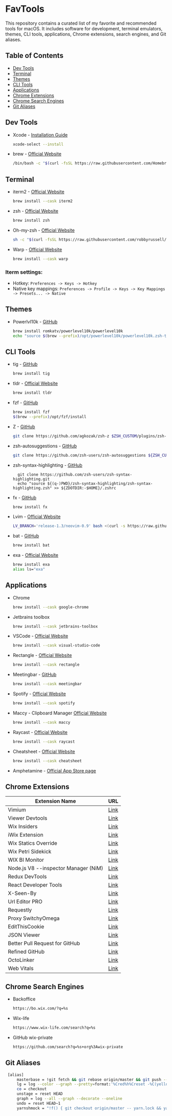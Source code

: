 # FavTools

This repository contains a curated list of my favorite and recommended tools for macOS. It includes software for development, terminal emulators, themes, CLI tools, applications, Chrome extensions, search engines, and Git aliases.

## Table of Contents

- [Dev Tools](#dev-tools)
- [Terminal](#terminal)
- [Themes](#themes)
- [CLI Tools](#cli-tools)
- [Applications](#applications)
- [Chrome Extensions](#chrome-extensions)
- [Chrome Search Engines](#chrome-search-engines)
- [Git Aliases](#git-aliases)

## Dev Tools

- Xcode - [Installation Guide](https://mac.install.guide/commandlinetools/index.html)
    ```sh
    xcode-select --install
    ```

- brew - [Official Website](https://brew.sh/)
    ```sh
    /bin/bash -c "$(curl -fsSL https://raw.githubusercontent.com/Homebrew/install/HEAD/install.sh)"
    ```

## Terminal

- iterm2 - [Official Website](https://iterm2.com)
    ```sh
    brew install --cask iterm2
    ```
  
- zsh - [Official Website](https://www.zsh.org/)
    ```sh
    brew install zsh
    ```

- Oh-my-zsh - [Official Website](https://ohmyz.sh/)
    ```sh
    sh -c "$(curl -fsSL https://raw.githubusercontent.com/robbyrussell/oh-my-zsh/master/tools/install.sh)"
    ```

- Warp - [Official Website](https://www.warp.dev/)
    ```sh
    brew install --cask warp
    ```

### Iterm settings:
- Hotkey: `Preferences -> Keys -> Hotkey`
- Native key mappings: `Preferences -> Profile -> Keys -> Key Mappings -> Presets... -> Native`

## Themes

- Powerlvl10k - [GitHub](https://github.com/romkatv/powerlevel10k)
    ```sh
    brew install romkatv/powerlevel10k/powerlevel10k
    echo "source $(brew --prefix)/opt/powerlevel10k/powerlevel10k.zsh-theme" >>~/.zshrc
    ```

## CLI Tools

- tig - [GitHub](https://github.com/jonas/tig)
    ```sh
    brew install tig
    ```

- tldr - [Official Website](https://tldr.sh/)
    ```sh
    brew install tldr
    ```

- fzf - [GitHub](https://github.com/junegunn/fzf)
    ```sh
    brew install fzf
    $(brew --prefix)/opt/fzf/install
    ```

- Z - [GitHub](https://github.com/agkozak/zsh-z)
    ```sh
    git clone https://github.com/agkozak/zsh-z $ZSH_CUSTOM/plugins/zsh-z
    ```

- zsh-autosuggestions - [GitHub](https://github.com/zsh-users/zsh-autosuggestions)
    ```sh
    git clone https://github.com/zsh-users/zsh-autosuggestions ${ZSH_CUSTOM:-~/.oh-my-zsh/custom}/plugins/zsh-autosuggestions
    ```
- zsh-syntax-highlighting - [GitHub]()
  ```
    git clone https://github.com/zsh-users/zsh-syntax-highlighting.git
    echo "source ${(q-)PWD}/zsh-syntax-highlighting/zsh-syntax-highlighting.zsh" >> ${ZDOTDIR:-$HOME}/.zshrc
  ```
  
- fx - [GitHub](https://github.com/antonmedv/fx)
    ```sh
    brew install fx
    ```

- Lvim - [Official Website](https://www.lunarvim.org/docs/installation)
    ```sh
    LV_BRANCH='release-1.3/neovim-0.9' bash <(curl -s https://raw.githubusercontent.com/LunarVim/LunarVim/release-1.3/neovim-0.9/utils/installer/install.sh)
    ```

- bat - [GitHub](https://github.com/sharkdp/bat)
    ```sh
    brew install bat
    ```

- exa - [Official Website](https://the.exa.website/)
    ```sh
    brew install exa
    alias ls="exa"
    ```

## Applications

- Chrome
    ```sh
    brew install --cask google-chrome
    ```

- Jetbrains toolbox
    ```sh
    brew install --cask jetbrains-toolbox
    ```

- VSCode - [Official Website](https://code.visualstudio.com/)
    ```sh
    brew install --cask visual-studio-code
    ```

- Rectangle - [Official Website](https://rectangleapp.com/)
    ```sh
    brew install --cask rectangle
    ```

- Meetingbar - [GitHub](https://github.com/leits/MeetingBar)
    ```sh
    brew install --cask meetingbar
    ```

- Spotify - [Official Website](https://www.spotify.com/)
    ```sh
    brew install --cask spotify
    ```

- Maccy - Clipboard Manager [Official Website](https://maccy.app/)
    ```sh
    brew install --cask maccy
    ```

- Raycast - [Official Website](https://raycast.com/)
    ```sh
    brew install --cask raycast
    ```

- Cheatsheet - [Official Website](https://www.mediaatelier.com/CheatSheet/)
    ```sh
    brew install --cask cheatsheet
    ```
- Amphetamine - [Official App Store page](https://apps.apple.com/us/app/amphetamine/id937984704?mt=12)

## Chrome Extensions

| Extension Name                 | URL                                                            |
|-------------------------------|----------------------------------------------------------------|
| Vimium                        | [Link](https://chrome.google.com/webstore/detail/dbepggeogbaibhgnhhndojpepiihcmeb) |
| Viewer Devtools               | [Link](https://chrome.google.com/webstore/detail/aahcojdfiikihlpfamimldmionifllkl) |
| Wix Insiders                  | [Link](https://chrome.google.com/webstore/detail/aofifmijnohoiikidmmhdohgjipaflak) |
| iWix Extension                | [Link](https://chrome.google.com/webstore/detail/ejfdniofoaeobdncklagejfcnfajnpgc) |
| Wix Statics Override          | [Link](https://chrome.google.com/webstore/detail/fhaehbcdbkccakpjgokgppjkggkmkmbl) |
| Wix Petri Sidekick            | [Link](https://chrome.google.com/webstore/detail/hpdjckcenihbjfmaccadiaighajcjope) |
| WIX BI Monitor                | [Link](https://chrome.google.com/webstore/detail/kpdeoodecbpgceddpmamibmgbbojjhjm) |
| Node.js V8 --inspector Manager (NiM) | [Link](https://chrome.google.com/webstore/detail/gnhhdgbaldcilmgcpfddgdbkhjohddkj) |
| Redux DevTools                | [Link](https://chrome.google.com/webstore/detail/lmhkpmbekcpmknklioeibfkpmmfibljd) |
| React Developer Tools         | [Link](https://chrome.google.com/webstore/detail/fmkadmapgofadopljbjfkapdkoienihi) |
| X-Seen-By                    | [Link](https://chrome.google.com/webstore/detail/fgbigkhiiddfchdehilplnapalobfjei) |
| Url Editor PRO                | [Link](https://chrome.google.com/webstore/detail/maoigfcibanjdgnepaiiadjhgmejclea) |
| Requestly                    | [Link](https://chrome.google.com/webstore/detail/mdnleldcmiljblolnjhpnblkcekpdkpa) |
| Proxy SwitchyOmega            | [Link](https://chrome.google.com/webstore/detail/padekgcemlokbadohgkifijomclgjgif) |
| EditThisCookie                | [Link](https://chrome.google.com/webstore/detail/fngmhnnpilhplaeedifhccceomclgfbg) |
| JSON Viewer                   | [Link](https://chrome.google.com/webstore/detail/gbmdgpbipfallnflgajpaliibnhdgobh) |
| Better Pull Request for GitHub | [Link](https://chrome.google.com/webstore/detail/nfhdjopbhlggibjlimhdbogflgmbiahc) |
| Refined GitHub                | [Link](https://chrome.google.com/webstore/detail/hlepfoohegkhhmjieoechaddaejaokhf) |
| OctoLinker                    | [Link](https://chrome.google.com/webstore/detail/jlmafbaeoofdegohdhinkhilhclaklkp) |
| Web Vitals                    | [Link](https://chrome.google.com/webstore/detail/ahfhijdlegdabablpippeagghigmibma) |


## Chrome Search Engines

- Backoffice
    ```sh
    https://bo.wix.com/?q=%s
    ```

- Wix-life
    ```sh
    https://www.wix-life.com/search?q=%s
    ```

- GitHub wix-private
    ```sh
    https://github.com/search?q=%s+org%3Awix-private
    ```

## Git Aliases

```sh
 [alias]
     masterbase = !git fetch && git rebase origin/master && git push --force-with-lease
     lg = log --color --graph --pretty=format:'%Cred%h%Creset -%C(yellow)%d%Creset %s %Cgreen(%cr) %C(bold blue)<%an>%Creset' --abbrev-commit
     co = checkout
     unstage = reset HEAD
     graph = log --all --graph --decorate --oneline
     undo = reset HEAD~1
     yarnshmock = "!f() { git checkout origin/master -- yarn.lock && yarn && git add yarn.lock && git commit -m 'Resolve yarn.lock conflict by accepting master branch version and running yarn' && git push;}; f"
